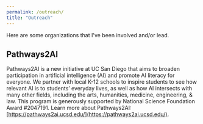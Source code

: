 ```yaml
---
permalink: /outreach/
title: "Outreach"
---
```


Here are some organizations that I've been involved and/or lead.

## Pathways2AI

Pathways2AI is a new initiative at UC San Diego that aims to broaden participation in artificial intelligence (AI) and promote AI literacy for everyone. We partner with local K-12 schools to inspire students to see how relevant AI is to students’ everyday lives, as well as how AI intersects with many other fields, including the arts, humanities, medicine, engineering, & law. This program is generously supported by National Science Foundation Award #2047191. Learn more about Pathways2AI: [https://pathways2ai.ucsd.edu/](https://pathways2ai.ucsd.edu/).